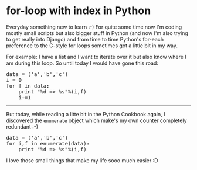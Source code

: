 # for-loop with index in Python

Everyday something new to learn :-) For quite some time now I'm coding mostly small scripts but also bigger stuff in Python (and now I'm also trying to get really into Django) and from time to time Python's for-each preference to the C-style for loops sometimes got a little bit in my way.

For example: I have a list and I want to iterate over it but also know where I am during this loop. So until today I would have gone this road:

<pre class="code python"><span class="n">data</span> <span class="o">=</span> <span class="p">(</span><span class="s">&#39;a&#39;</span><span class="p">,</span><span class="s">&#39;b&#39;</span><span class="p">,</span><span class="s">&#39;c&#39;</span><span class="p">)</span>
<span class="n">i</span> <span class="o">=</span> <span class="mi">0</span>
<span class="k">for</span> <span class="n">f</span> <span class="ow">in</span> <span class="n">data</span><span class="p">:</span>
	<span class="k">print</span> <span class="s">&quot;</span><span class="si">%d</span><span class="s"> =&gt; </span><span class="si">%s</span><span class="s">&quot;</span><span class="o">%</span><span class="p">(</span><span class="n">i</span><span class="p">,</span><span class="n">f</span><span class="p">)</span>
	<span class="n">i</span><span class="o">+=</span><span class="mi">1</span>
</pre>



-------------------------------



But today, while reading a litte bit in the Python Cookbook again, I discovered the `enumerate` object which make's my own counter completely redundant :-)

<pre class="code python"><span class="n">data</span> <span class="o">=</span> <span class="p">(</span><span class="s">&#39;a&#39;</span><span class="p">,</span><span class="s">&#39;b&#39;</span><span class="p">,</span><span class="s">&#39;c&#39;</span><span class="p">)</span>
<span class="k">for</span> <span class="n">i</span><span class="p">,</span><span class="n">f</span> <span class="ow">in</span> <span class="nb">enumerate</span><span class="p">(</span><span class="n">data</span><span class="p">):</span>
	<span class="k">print</span> <span class="s">&quot;</span><span class="si">%d</span><span class="s"> =&gt; </span><span class="si">%s</span><span class="s">&quot;</span><span class="o">%</span><span class="p">(</span><span class="n">i</span><span class="p">,</span><span class="n">f</span><span class="p">)</span>
</pre>
	
I love those small things that make my life sooo much easier :D

